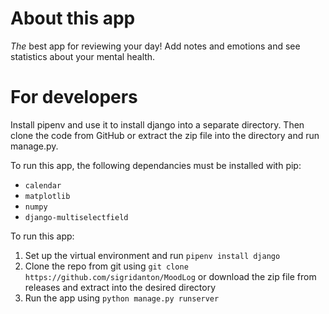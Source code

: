 # About this app

*The* best app for reviewing your day! Add notes and emotions and see statistics about your mental health.

# For developers

Install pipenv and use it to install django into a separate directory. Then clone the code from GitHub or extract the zip file into the directory and run manage.py.

To run this app, the following dependancies must be installed with pip:
- `calendar`
- `matplotlib`
- `numpy`
- `django-multiselectfield`

To run this app:
  1. Set up the virtual environment and run `pipenv install django`
  2. Clone the repo from git using `git clone https://github.com/sigridanton/MoodLog` or download the zip file from releases and extract into the desired directory
  3. Run the app using `python manage.py runserver`
